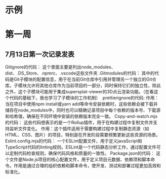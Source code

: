 # 示例

# 第一周

## 7月13日第一次记录发表

Gitignore的代码：
这个里面主要是列出node_modules、dist、.DS_Store、.npmrc、.vscode这些文件夹
.Gitmodules的代码：
其中的代码是Git子模块的配置信息，用于在当前Git仓库中引用并管理另一个独立的Git仓库。子模块允许将其他仓库作为当前项目的一部分，同时保持它们的独立性，除此之外，这个子模块可能用于集成supersplat-viewer的3D点云渲染功能。（在看这个代码的基础下，我也学习了子模块的工作机制）
.prettierignore的代码:
作用：当在项目中使用npm install或yarn add等命令安装依赖时，这些依赖会被下载并储存在node_modules中，同时也可以精确记录项目中每个依赖的版本号、下载源和哈希值，确保在不同环境中安装的依赖版本完全一致。
Copy-and-watch.mjs的代码：
这些代码想表示的是一个Rollup插件，用于在构建过程中复制文件并支持监听文件变化。
作用：这个插件适用于需要构建过程中复制静态资源（如HTML、CSS、图片）的项目，特别是在开发阶段需要频繁更新这些资源的场景。
Eslint.config.mjs的代码：
一个ESLint配置文件，用于定义javaScript和TypeScript代码的linting规则。ESLint是一个代码静态分析工作，通过配置文件可以定制代码检查规则，确保代码风格和质量的一致性。
Package.json的代码：
这个文件是Node.js项目的核心配置文件，用于定义项目元数据、依赖项和脚本命令。作用是通过合理的组织依赖和脚本命令，使开发、测试和部署过程更加高效和标准化。

